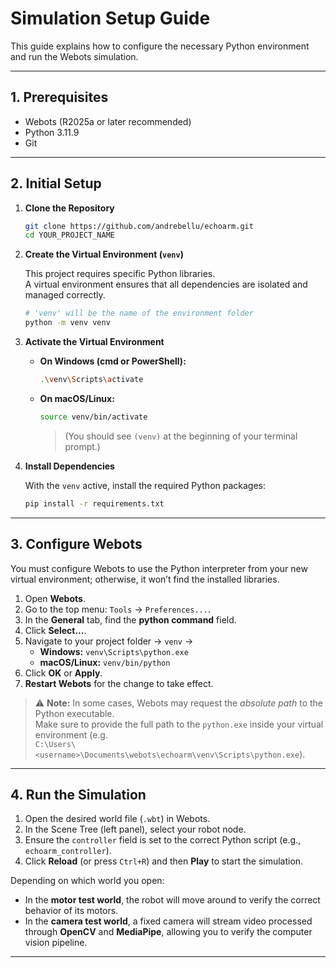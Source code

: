 # Simulation Setup Guide

This guide explains how to configure the necessary Python environment and run the Webots simulation.

---

## 1. Prerequisites

- Webots (R2025a or later recommended)
- Python 3.11.9
- Git

---

## 2. Initial Setup

1. **Clone the Repository**

   ```bash
   git clone https://github.com/andrebellu/echoarm.git
   cd YOUR_PROJECT_NAME
   ```

2. **Create the Virtual Environment (`venv`)**

   This project requires specific Python libraries.  
   A virtual environment ensures that all dependencies are isolated and managed correctly.

   ```bash
   # 'venv' will be the name of the environment folder
   python -m venv venv
   ```

3. **Activate the Virtual Environment**

   - **On Windows (cmd or PowerShell):**

     ```bash
     .\venv\Scripts\activate
     ```

   - **On macOS/Linux:**

     ```bash
     source venv/bin/activate
     ```

     > (You should see `(venv)` at the beginning of your terminal prompt.)

4. **Install Dependencies**

   With the `venv` active, install the required Python packages:

   ```bash
   pip install -r requirements.txt
   ```

---

## 3. Configure Webots

You must configure Webots to use the Python interpreter from your new virtual environment; otherwise, it won’t find the installed libraries.

1. Open **Webots**.
2. Go to the top menu: `Tools` → `Preferences...`.
3. In the **General** tab, find the **python command** field.
4. Click **Select...**.
5. Navigate to your project folder → `venv` →
   - **Windows:** `venv\Scripts\python.exe`
   - **macOS/Linux:** `venv/bin/python`
6. Click **OK** or **Apply**.
7. **Restart Webots** for the change to take effect.

> ⚠️ **Note:** In some cases, Webots may request the _absolute path_ to the Python executable.  
> Make sure to provide the full path to the `python.exe` inside your virtual environment (e.g.  
> `C:\Users\<username>\Documents\webots\echoarm\venv\Scripts\python.exe`).

---

## 4. Run the Simulation

1. Open the desired world file (`.wbt`) in Webots.
2. In the Scene Tree (left panel), select your robot node.
3. Ensure the `controller` field is set to the correct Python script (e.g., `echoarm_controller`).
4. Click **Reload** (or press `Ctrl+R`) and then **Play** to start the simulation.

Depending on which world you open:

- In the **motor test world**, the robot will move around to verify the correct behavior of its motors.
- In the **camera test world**, a fixed camera will stream video processed through **OpenCV** and **MediaPipe**, allowing you to verify the computer vision pipeline.

---
